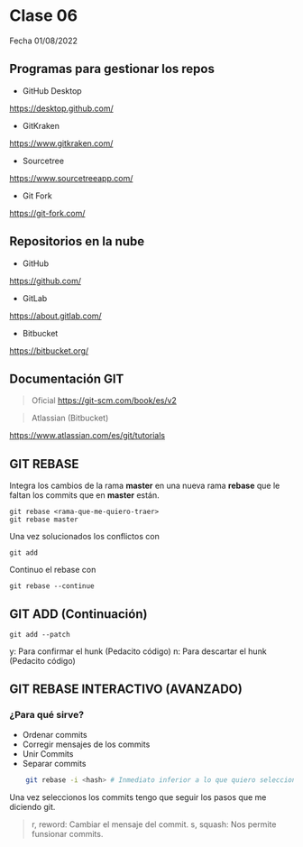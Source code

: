 # Clase 06
Fecha 01/08/2022

## Programas para gestionar los repos

* GitHub Desktop

<https://desktop.github.com/>

* GitKraken

<https://www.gitkraken.com/>

* Sourcetree

<https://www.sourcetreeapp.com/>

* Git Fork

<https://git-fork.com/>

## Repositorios en la nube

* GitHub

<https://github.com/>

* GitLab

<https://about.gitlab.com/>

* Bitbucket

<https://bitbucket.org/>

## Documentación GIT

> Oficial
<https://git-scm.com/book/es/v2>

> Atlassian (Bitbucket)

<https://www.atlassian.com/es/git/tutorials>

## GIT REBASE
Integra los cambios de la rama **master** en una nueva rama **rebase** que le faltan los commits que en **master** están. 

    git rebase <rama-que-me-quiero-traer>
    git rebase master

Una vez solucionados los conflictos con 

    git add

Continuo el rebase con

    git rebase --continue

## GIT ADD (Continuación)

    git add --patch

y: Para confirmar el hunk (Pedacito código)
n: Para descartar el hunk (Pedacito código)

## GIT REBASE INTERACTIVO (AVANZADO)

### ¿Para qué sirve?

* Ordenar commits
* Corregir mensajes de los commits
* Unir Commits
* Separar commits

```sh
    git rebase -i <hash> # Inmediato inferior a lo que quiero seleccionar
```

Una vez seleccionos los commits tengo que seguir los pasos que me diciendo git.

> r, reword: Cambiar el mensaje del commit.
> s, squash: Nos permite funsionar commits. 
